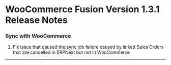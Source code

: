# WooCommerce Fusion Version 1.3.1 Release Notes

### Sync with WooCommerce
1. Fix issue that caused the sync job failure caused by linked Sales Orders that are cancelled in ERPNext but not in WooCommerce 

---
